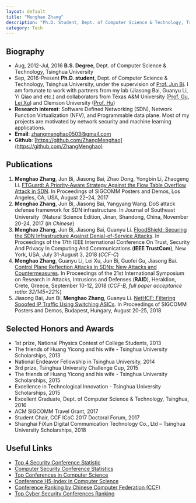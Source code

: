 ```yaml
---
layout: default
title: "Menghao Zhang"
description: "Ph.D. Student, Dept. of Computer Science & Technology, Tsinghua University, 100084, Beijing, China"
category: Tech
---
```


## Biography

* Aug, 2012-Jul, 2016  **B.S. Degree**, Dept. of Computer Science & Technology, Tsinghua University
* Sep, 2016-Present    **Ph.D. student**, Dept. of Computer Science & Technology, Tsinghua University, under the supervision of [Prof. Jun Bi](http://netarchlab.tsinghua.edu.cn/~junbi/). I am fortunate to work with partners from my lab (Jiasong Bai, Guanyu Li, Yi Qiao and etc.) and collaborators from Texas A&M University ([Prof. Gu](http://faculty.cs.tamu.edu/guofei/), [Lei Xu](http://students.cse.tamu.edu/xray2012/)) and Clemson University ([Prof. Hu](https://people.cs.clemson.edu/~hongxih/))
* **Research interest**: Software Defined Networking (SDN), Network Function Virtualization (NFV), and Programmable data plane. Most of my projects are motivated by network security and machine learning applications.
* **Email**: zhangmenghao0503@gmail.com
* **Github**: [https://github.com/ZhangMenghao](https://github.com/ZhangMenghao)

## Publications

1. __Menghao Zhang__, Jun Bi, Jiasong Bai, Zhao Dong, Yongbin Li, Zhaogeng Li.
[FTGuard: A Priority-Aware Strategy Against the Flow Table Overflow Attack in SDN](./papers/sigcomm2017-poster-ftguard.pdf).
In Proceedings of SIGCOMM Posters and Demos, Los Angeles, CA, USA, August 22–24, 2017 
2. __Menghao Zhang__, Jun Bi, Jiasong Bai, Yangyang Wang. 
DoS attack defense framework for SDN infrastructure.
In Journal of Southeast University（Natural Science Edition, Jinan, Shandong, China, November 20-24, 2017 (*In Chinese*)
3. __Menghao Zhang__, Jun Bi, Jiasong Bai, Guanyu Li. 
[FloodShield: Securing the SDN Infrastructure Against Denial-of-Service Attacks](./papers/trustcom2018-floodshield-securing.pdf).
In Proceedings of the 17th IEEE International Conference On Trust, Security And Privacy In Computing And Communications (**IEEE TrustCom**), New York, USA, July 31-August 3, 2018 (*CCF-C*)
4. __Menghao Zhang__, Guanyu Li, Lei Xu, Jun Bi, Guofei Gu, Jiasong Bai. 
[Control Plane Reflection Attacks in SDNs: New Attacks and Countermeasures](./papers/raid2018-sdns-attacks.pdf).
In Proceedings of the 21st International Symposium on Research in Attacks, Intrusions and Defenses (**RAID**), Heraklion, Crete, Greece, September 10-12, 2018 (*CCF-B, full paper acceptance ratio: 32/145=22%*)
5. Jiasong Bai, Jun Bi, __Menghao Zhang__, Guanyu Li. 
[NetHCF: Filtering Spoofed IP Traffic Using Switching ASICs](./papers/sigcomm2018-poster-filtering.pdf).
In Proceedings of SIGCOMM Posters and Demos, Budapest, Hungary, August 20-25, 2018



## Selected Honors and Awards

* 1st prize, National Physics Contest of College Students, 2013
* The friends of Huang Yicong and his wife - Tsinghua University Scholarships, 2013
* National Endeavor Fellowship in Tsinghua University, 2014
* 3rd prize, Tsinghua University Challenge Cup, 2015
* The friends of Huang Yicong and his wife - Tsinghua University Scholarships, 2015
* Excellence in Technological Innovation - Tsinghua University Scholarships, 2015
* Excellent Graduate, Dept. of Computer Science & Technology, Tsinghua, 2016
* ACM SIGCOMM Travel Grant, 2017
* Student Chair, CCF ICoC 2017 Doctoral Forum, 2017
* Shanghai FiXun Digital Communication Technology Co., Ltd – Tsinghua University Scholarships, 2018

## Useful Links

* [Top 4 Security Conference Statistic](http://s3.eurecom.fr/~balzarot/notes/top4/index.html)
* [Computer Security Conference Statistics](http://faculty.cs.tamu.edu/guofei/sec_conf_stat.htm)
* [Top Conferences in Computer Science](http://csrankings.org/#/index?all&world)
* [Conference H5-Index in Computer Science](https://www.aminer.cn/ranks/conf)
* [Conference Ranking by Chinese Computer Federation (CCF)](https://www.ccf.org.cn/xspj/wlyxxaq/)
* [Top Cyber Security Conferences Ranking](http://jianying.space/conference-ranking.html)

